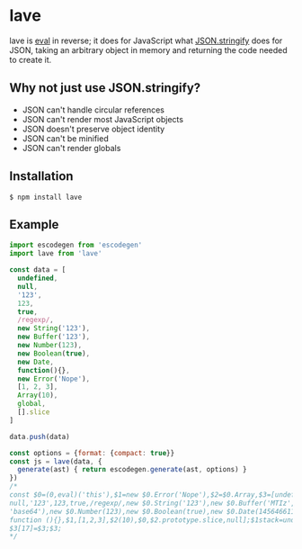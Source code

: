 # lave

lave is [eval][] in reverse; it does for JavaScript what [JSON.stringify][] does for JSON, taking an arbitrary object in memory and returning the code needed to create it.

## Why not just use JSON.stringify?

- JSON can't handle circular references
- JSON can't render most JavaScript objects
- JSON doesn't preserve object identity
- JSON can't be minified
- JSON can't render globals


## Installation

    $ npm install lave

## Example

```javascript
import escodegen from 'escodegen'
import lave from 'lave'

const data = [
  undefined,
  null,
  '123',
  123,
  true,
  /regexp/,
  new String('123'),
  new Buffer('123'),
  new Number(123),
  new Boolean(true),
  new Date,
  function(){},
  new Error('Nope'),
  [1, 2, 3],
  Array(10),
  global,
  [].slice
]

data.push(data)

const options = {format: {compact: true}}
const js = lave(data, {
  generate(ast) { return escodegen.generate(ast, options) }
})
/*
const $0=(0,eval)('this'),$1=new $0.Error('Nope'),$2=$0.Array,$3=[undefined,
null,'123',123,true,/regexp/,new $0.String('123'),new $0.Buffer('MTIz',
'base64'),new $0.Number(123),new $0.Boolean(true),new $0.Date(1456466115720),
function (){},$1,[1,2,3],$2(10),$0,$2.prototype.slice,null];$1stack=undefined;
$3[17]=$3;$3;
*/
```

[eval]: https://developer.mozilla.org/en-US/docs/Web/JavaScript/Reference/Global_Objects/eval
[JSON.stringify]: https://developer.mozilla.org/en-US/docs/Web/JavaScript/Reference/Global_Objects/JSON/stringify